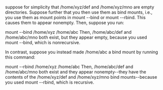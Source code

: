  suppose for simplicity that /home/xyz/def and /home/xyz/mno are empty directories. Suppose further that you then use them as bind mounts, i.e., you use them as mount points in mount --bind or mount --rbind. This causes them to appear nonempty. Then, suppose you run:

mount --bind /home/xyz /home/abc
Then, /home/abc/def and /home/abc/mno both exist, but they appear empty, because you used mount --bind, which is nonrecursive.

In contrast, suppose you instead made /home/abc a bind mount by running this command:

mount --rbind /home/xyz /home/abc
Then, /home/abc/def and /home/abc/mno both exist and they appear nonempty--they have the contents of the /home/xyz/def and /home/xyz/mno bind mounts--because you used mount --rbind, which is recursive.
